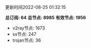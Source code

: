更新时间2022-08-25 01:32:15

**总订阅: 64**
**总节点: 8985**
**有效节点: 1956**
- v2ray节点: 1673
- ss节点: 247
- trojan节点: 36
